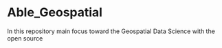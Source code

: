 # Able_Geospatial

In this repository main focus toward the Geospatial Data Science with the open source 
